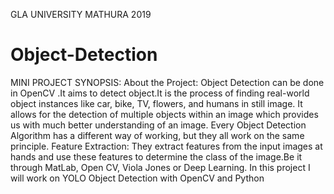 GLA UNIVERSITY MATHURA 2019
# Object-Detection
MINI PROJECT SYNOPSIS:
About the Project:
Object Detection can be done in OpenCV .It aims to detect object.It is the process of finding real-world object instances like car, bike, TV, flowers, and humans in still image. It allows for the detection of multiple objects within an image which provides us with  much better understanding of an image.
Every Object Detection Algorithm has a different way of working, but they all work on the same principle.
Feature Extraction: They extract features from the input images at hands and use these features to determine the class of the image.Be it through MatLab, Open CV, Viola Jones or Deep Learning. In this project I will work on YOLO Object Detection with OpenCV and Python

